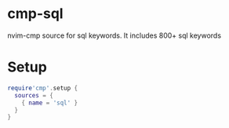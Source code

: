 # cmp-sql

nvim-cmp source for sql keywords. It includes 800+ sql keywords

# Setup

```lua
require'cmp'.setup {
  sources = {
    { name = 'sql' }
  }
}
```
